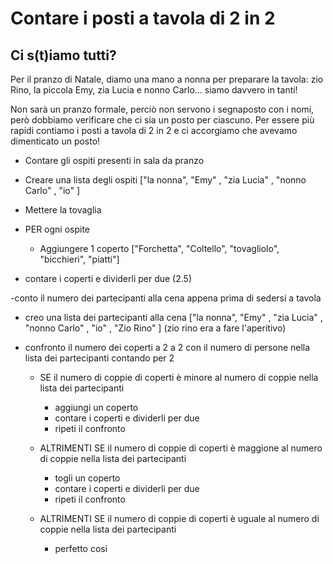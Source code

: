 
# Contare i posti a tavola di 2 in 2
## Ci s(t)iamo tutti?

Per il pranzo di Natale, diamo una mano a nonna per preparare la tavola: zio Rino, la piccola Emy, zia Lucia e nonno Carlo… siamo davvero in tanti!

Non sarà un pranzo formale, perciò non servono i segnaposto con i nomi, però dobbiamo verificare che ci sia un posto per ciascuno. Per essere più rapidi contiamo i posti a tavola di 2 in 2 e ci accorgiamo che avevamo dimenticato un posto!


- Contare gli ospiti presenti in sala da pranzo

- Creare una lista degli ospiti ["la nonna", "Emy" , "zia Lucia" , "nonno Carlo" , "io" ]

- Mettere la tovaglia

- PER ogni ospite
    - Aggiungere 1 coperto ["Forchetta", "Coltello", "tovagliolo", "bicchieri", "piatti"]

- contare i coperti e dividerli per due (2.5)

-conto il numero dei partecipanti alla cena appena prima di sedersi a tavola

- creo una lista dei partecipanti alla cena ["la nonna", "Emy" , "zia Lucia" , "nonno Carlo" , "io" , "Zio Rino" ] (zio rino era a fare l'aperitivo)

- confronto il numero dei coperti a 2 a 2 con il numero di persone nella lista dei partecipanti contando per 2
    
    - SE il numero di coppie di coperti è minore al numero di coppie nella lista dei partecipanti
        - aggiungi un coperto
        - contare i coperti e dividerli per due 
        - ripeti il confronto
             
    - ALTRIMENTI SE il numero di coppie di coperti è maggione al numero di coppie nella lista dei partecipanti
        - togli un coperto
        - contare i coperti e dividerli per due
        - ripeti il confronto

    - ALTRIMENTI SE il numero di coppie di coperti è uguale al numero di coppie nella lista dei partecipanti
        - perfetto così
